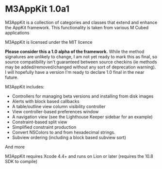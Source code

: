 M3AppKit 1.0a1
==========

M3AppKit is a collection of categories and classes that extend and enhance the AppKit framework. This functionality is taken from various M Cubed applications

M3AppKit is licensed under the MIT licence

**Please consider this a 1.0 alpha of the framework.** While the method signatures are unlikely to change, I am not yet ready to mark this as final, so source compatibility isn't guaranteed between source checkins (ie methods may be added/removed/changed without any sort of deprecation warning). I will hopefully have a version I'm ready to declare 1.0 final in the near future.

M3AppKit includes:
- Controllers for managing beta versions and installing from disk images
- Alerts with block based callbacks
- A table/outline view column visibility controller
- View controller-based preferences window
- A navigation view (see the Lighthouse Keeper sidebar for an example)
- Constraint-based split view
- Simplified constraint production
- Convert NSColors to and from hexadecimal strings.
- Subview ordering (including a block based subview sort)

And more

M3AppKit requires Xcode 4.4+ and runs on Lion or later (requires the 10.8 SDK to compile)